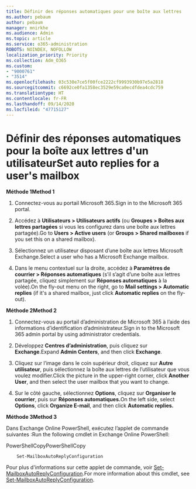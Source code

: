 ```yaml
---
title: Définir des réponses automatiques pour une boîte aux lettres
ms.author: pebaum
author: pebaum
manager: mnirkhe
ms.audience: Admin
ms.topic: article
ms.service: o365-administration
ROBOTS: NOINDEX, NOFOLLOW
localization_priority: Priority
ms.collection: Adm_O365
ms.custom:
- "9000761"
- "3514"
ms.openlocfilehash: 03c530e7ce5f00fce2222cf9993930b97e5a2818
ms.sourcegitcommit: c6692ce0fa1358ec3529e59ca0ecdfdea4cdc759
ms.translationtype: HT
ms.contentlocale: fr-FR
ms.lasthandoff: 09/14/2020
ms.locfileid: "47715127"
---
```

# <a name="set-auto-replies-for-a-users-mailbox"></a><span data-ttu-id="41a01-102">Définir des réponses automatiques pour la boîte aux lettres d'un utilisateur</span><span class="sxs-lookup"><span data-stu-id="41a01-102">Set auto replies for a user's mailbox</span></span>

<span data-ttu-id="41a01-103">**Méthode 1**</span><span class="sxs-lookup"><span data-stu-id="41a01-103">**Method 1**</span></span>

1. <span data-ttu-id="41a01-104">Connectez-vous au portail Microsoft 365.</span><span class="sxs-lookup"><span data-stu-id="41a01-104">Sign in to the Microsoft 365 portal.</span></span>

2. <span data-ttu-id="41a01-105">Accédez à **Utilisateurs > Utilisateurs actifs** (ou **Groupes > Boîtes aux lettres partagées** si vous les configurez dans une boîte aux lettres partagée).</span><span class="sxs-lookup"><span data-stu-id="41a01-105">Go to **Users > Active users** (or **Groups > Shared mailboxes** if you set this on a shared mailbox).</span></span>

3. <span data-ttu-id="41a01-106">Sélectionnez un utilisateur disposant d’une boîte aux lettres Microsoft Exchange.</span><span class="sxs-lookup"><span data-stu-id="41a01-106">Select a user who has a Microsoft Exchange mailbox.</span></span>

4. <span data-ttu-id="41a01-107">Dans le menu contextuel sur la droite, accédez à **Paramètres de courrier > Réponses automatiques** (s’il s’agit d’une boîte aux lettres partagée, cliquez simplement sur **Réponses automatiques** à la volée).</span><span class="sxs-lookup"><span data-stu-id="41a01-107">On the fly-out menu on the right, go to **Mail settings > Automatic replies** (if it's a shared mailbox, just click **Automatic replies** on the fly-out).</span></span>

<span data-ttu-id="41a01-108">**Méthode 2**</span><span class="sxs-lookup"><span data-stu-id="41a01-108">**Method 2**</span></span>

1. <span data-ttu-id="41a01-109">Connectez-vous au portail d’administration de Microsoft 365 à l’aide des informations d’identification d’administrateur.</span><span class="sxs-lookup"><span data-stu-id="41a01-109">Sign in to the Microsoft 365 admin portal by using administrator credentials.</span></span>

2. <span data-ttu-id="41a01-110">Développez **Centres d’administration**, puis cliquez sur **Exchange**.</span><span class="sxs-lookup"><span data-stu-id="41a01-110">Expand **Admin Centers**, and then click **Exchange**.</span></span>

3. <span data-ttu-id="41a01-111">Cliquez sur l’image dans le coin supérieur droit, cliquez sur **Autre utilisateur**, puis sélectionnez la boîte aux lettres de l’utilisateur que vous voulez modifier.</span><span class="sxs-lookup"><span data-stu-id="41a01-111">Click the picture in the upper-right corner, click **Another User**, and then select the user mailbox that you want to change.</span></span>

4. <span data-ttu-id="41a01-112">Sur le côté gauche, sélectionnez **Options**, cliquez sur **Organiser le courrier**, puis sur **Réponses automatiques.**</span><span class="sxs-lookup"><span data-stu-id="41a01-112">On the left side, select **Options**, click **Organize E-mail**, and then click **Automatic replies.**</span></span>

<span data-ttu-id="41a01-113">**Méthode 3**</span><span class="sxs-lookup"><span data-stu-id="41a01-113">**Method 3**</span></span>

<span data-ttu-id="41a01-114">Dans Exchange Online PowerShell, exécutez l’applet de commande suivantes :</span><span class="sxs-lookup"><span data-stu-id="41a01-114">Run the following cmdlet in Exchange Online PowerShell:</span></span>

<span data-ttu-id="41a01-115">PowerShellCopy</span><span class="sxs-lookup"><span data-stu-id="41a01-115">PowerShellCopy</span></span>

```
    Set-MailboxAutoReplyConfiguration
```

<span data-ttu-id="41a01-116">Pour plus d'informations sur cette applet de commande, voir [Set-MailboxAutoReplyConfiguration](https://docs.microsoft.com/powershell/module/exchange/mailboxes/set-mailboxautoreplyconfiguration).</span><span class="sxs-lookup"><span data-stu-id="41a01-116">For more information about this cmdlet, see [Set-MailboxAutoReplyConfiguration](https://docs.microsoft.com/powershell/module/exchange/mailboxes/set-mailboxautoreplyconfiguration).</span></span>
